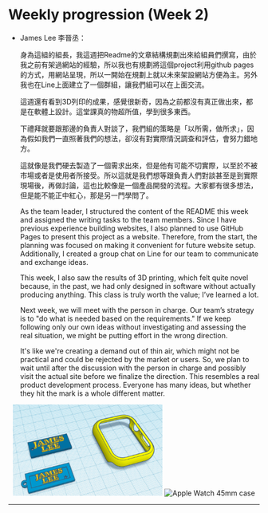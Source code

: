 # Weekly progression (Week 2)
- James Lee 李晉丞：
  
    身為這組的組長，我這週把Readme的文章結構規劃出來給組員們撰寫，由於我之前有架過網站的經驗，所以我也有規劃將這個project利用github pages的方式，用網站呈現，所以一開始在規劃上就以未來架設網站方便為主。另外我也在Line上面建立了一個群組，讓我們組可以在上面交流。

    這週還有看到3D列印的成果，感覺很新奇，因為之前都沒有真正做出來，都是在軟體上設計。這堂課真的物超所值，學到很多東西。

    下禮拜就要跟那邊的負責人對談了，我們組的策略是「以所需，做所求」，因為假如我們一直照著我們的想法，卻沒有對實際情況調查和評估，會努力錯地方。
    
    這就像是我們硬去製造了一個需求出來，但是他有可能不切實際，以至於不被市場或者是使用者所接受。所以這就是我們想等跟負責人們對談甚至是到實際現場後，再做討論，這也比較像是一個產品開發的流程。大家都有很多想法，但是能不能正中紅心，那是另一門學問了。

    As the team leader, I structured the content of the README this week and assigned the writing tasks to the team members. Since I have previous experience building websites, I also planned to use GitHub Pages to present this project as a website. Therefore, from the start, the planning was focused on making it convenient for future website setup. Additionally, I created a group chat on Line for our team to communicate and exchange ideas.

    This week, I also saw the results of 3D printing, which felt quite novel because, in the past, we had only designed in software without actually producing anything. This class is truly worth the value; I’ve learned a lot.

    Next week, we will meet with the person in charge. Our team’s strategy is to "do what is needed based on the requirements." If we keep following only our own ideas without investigating and assessing the real situation, we might be putting effort in the wrong direction.

    It's like we're creating a demand out of thin air, which might not be practical and could be rejected by the market or users. So, we plan to wait until after the discussion with the person in charge and possibly visit the actual site before we finalize the direction. This resembles a real product development process. Everyone has many ideas, but whether they hit the mark is a whole different matter.
<div style="text-align: center;">
    <img src="../image/james_case_model.png" alt="Apple Watch 45mm case" width="300"/>
    <img src="../image/james_case_solid.png" alt="Apple Watch 45mm case" width="300"/>
</div>

----


